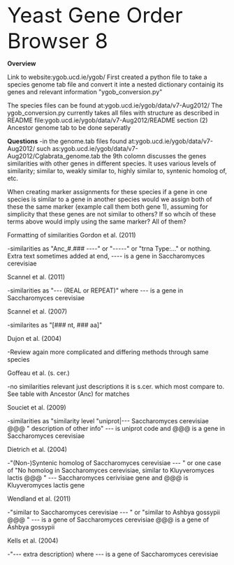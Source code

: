 <font size=20> Yeast Gene Order Browser 8</font>

**Overview**

Link to website:ygob.ucd.ie/ygob/ First created a python file to take a species genome tab file and convert it inte a nested dictionary containig its genes and relevant information "ygob_conversion.py"

The species files can be found at:ygob.ucd.ie/ygob/data/v7-Aug2012/ The ygob_conversion.py currently takes all files with structure as described in README file:ygob.ucd.ie/ygob/data/v7-Aug2012/README section (2) Ancestor genome tab to be done seperatly

**Questions**
-in the genome.tab files found at:ygob.ucd.ie/ygob/data/v7-Aug2012/ such as:ygob.ucd.ie/ygob/data/v7-Aug2012/Cglabrata_genome.tab the 9th colomn discusses the genes similarities with other genes in different species. It uses various levels of similarity; similar to, weakly similar to, highly similar to, syntenic homolog of, etc.

When creating marker assignments for these species if a gene in one species is similar to a gene in another species would we assign both of these the same marker (example call them both gene 1), assuming for simplicity that these genes are not similar to others? If so whcih of these terms above would imply using the same marker? All of them?

Formatting of similarities
Gordon et al. (2011)

-similarities as "Anc_#.### ----" or "-----" or "trna Type:..." or nothing. Extra text sometimes added at end, ---- is a gene in Saccharomyces cerevisiae

Scannel et al. (2011)

-similarities as "--- (REAL or REPEAT)" where --- is a gene in Saccharomyces cerevisiae

Scannel et al. (2007)

-similarites as "[### nt, ### aa]"

Dujon et al. (2004)

-Review again more complicated and differing methods through same species

Goffeau et al. (s. cer.)

-no similarities relevant just descriptions it is s.cer. which most compare to. See table with Ancestor (Anc) for matches

Souciet et al. (2009)

-similarities as "similarity level "uniprot|--- Saccharomyces cerevisiae @@@ " description of other info" --- is uniprot code and @@@ is a gene in Saccharomyces cerevisiae

Dietrich et al. (2004)

-"(Non-)Syntenic homolog of Saccharomyces cerevisiae --- " or one case of "No homolog in Saccharomyces cerevisiae, similar   to Kluyveromyces lactis @@@ "  --- Saccharomyces cerivisiae gene and @@@ is Kluyveromyces lactis gene

Wendland et al. (2011)

-"similar to Saccharomyces cerevisiae --- " or "similar to Ashbya gossypii @@@ " --- is a gene of Saccharomyces cerevisiae  @@@ is a gene of Ashbya gossypii

Kells et al. (2004)

-"--- extra description) where --- is a gene of Saccharomyces cerevisiae

